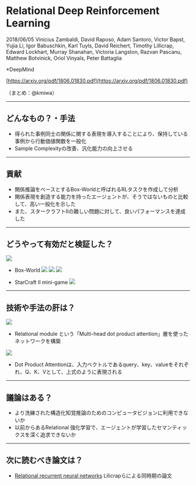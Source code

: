 Relational Deep Reinforcement Learning
===

2018/06/05
Vinicius Zambaldi, David Raposo, Adam Santoro, Victor Bapst, Yujia Li, Igor Babuschkin, Karl Tuyls, David Reichert, Timothy Lillicrap, Edward Lockhart, Murray Shanahan, Victoria Langston, Razvan Pascanu, Matthew Botvinick, Oriol Vinyals, Peter Battaglia

*DeepMind

[https://arxiv.org/pdf/1806.01830.pdf](https://arxiv.org/pdf/1806.01830.pdf)

（まとめ：@kmiwa）

---
## どんなもの？・手法
- 得られた事例同士の関係に関する表現を導入することにより、保持している事例から行動価値関数を一般化
- Sample Complexityの改善、汎化能力の向上させる

---
## 貢献
- 関係推論をベースとするBox-Worldと呼ばれるRLタスクを作成して分析
- 関係表現を創造する能力を持ったエージェントが、そうではないものと比較して、高い一般化を示した
- また、スタークラフトIIの難しい問題に対して、良いパフォーマンスを達成した


---
## どうやって有効だと検証した？
![](https://i.imgur.com/lbimY3Y.png)

- Box-World
![](https://i.imgur.com/EkuQTbU.png)
![](https://i.imgur.com/sa5a56D.png)
![](https://i.imgur.com/ZRUQkmf.png)

- StarCraft II mini-game
![](https://i.imgur.com/8kGhSMC.png)


---

## 技術や手法の肝は？
![](https://i.imgur.com/5IMQap5.png)
- Relational module という「Multi-head dot product attention」層を使ったネットワークを構築

![](https://i.imgur.com/ChOaq9C.png)

- Dot Product Attentionは、入力ベクトルであるquery、key、valueをそれぞれ、Q、K、Vとして、上式のように表現される 　


---

## 議論はある？
- より洗練された構造化知覚推論のためのコンピュータビジョンに利用できないか
- 以前からあるRelational 強化学習で、エージェントが学習したセマンティックスを深く追求できないか

---

## 次に読むべき論文は？
- [Relational recurrent neural networks](https://arxiv.org/abs/1806.01822) 
Lilicrapらによる同時期の論文




